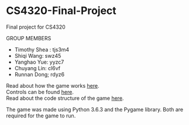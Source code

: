 # CS4320-Final-Project
Final project for CS4320

GROUP MEMBERS
* Timothy Shea : tjs3m4
* Shiqi Wang: swz45
* Yanghao Yue: yyzc7
* Chuyang Lin: cl6vf
* Runnan Dong; rdyz6

Read about how the game works [here](/docs/mechanics.md).  
Controls can be found [here](/docs/controls.md).  
Read about the code structure of the game [here](/docs/code_structure.md).

The game was made using Python 3.6.3 and the Pygame library. Both are required for the game to run.
